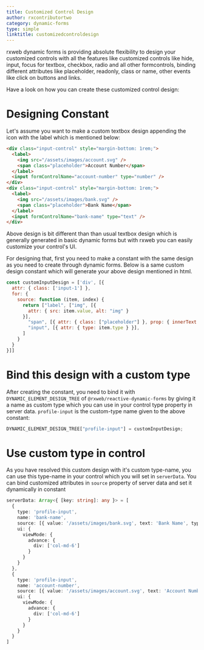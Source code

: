```yaml
---
title: Customized Control Design
author: rxcontributortwo
category: dynamic-forms
type: simple
linktitle: customizedcontroldesign
---
```


rxweb dynamic forms is providing absolute flexibility to design your customized controls with all the features like customized controls like hide, input, focus for textbox, checkbox, radio and all other formcontrols, binding different attributes like placeholder, readonly, class or name, other events like click on buttons and links.

Have a look on how you can create these customized control design:

# Designing Constant

Let's assume you want to make a custom textbox design appending the icon with the label which is mentioned below: 

```html
<div class="input-control" style="margin-bottom: 1rem;">
  <label>
    <img src="/assets/images/account.svg" />
    <span class="placeholder">Account Number</span>
  </label>
  <input formControlName="account-number" type="number" />
</div>
<div class="input-control" style="margin-bottom: 1rem;">
  <label>
    <img src="/assets/images/bank.svg" />
    <span class="placeholder">Bank Name</span>
  </label>
  <input formControlName="bank-name" type="text" />
</div>
```

Above design is bit different than than usual textbox design which is generally generated in basic dynamic forms but with rxweb you can easily customize your control's UI. 

For designing that, first you need to make a constant with the same design as you need to create through dynamic forms. Below is a same custom design constant which will generate your above design mentioned in html.

```js
const customInputDesign = ['div', [{
  attr: { class: ['input-1'] },
  for: {
    source: function (item, index) {
      return ["label", ["img", [{
        attr: { src: item.value, alt: "img" }
      }],
        "span", [{ attr: { class: ["placeholder"] }, prop: { innerText: item.text } }]],
        "input", [{ attr: { type: item.type } }],
      ]
    }
  }
}]]
```

# Bind this design with a custom type

After creating the constant, you need to bind it with `DYNAMIC_ELEMENT_DESIGN_TREE` of `@rxweb/reactive-dynamic-forms` by giving it a name as custom type which you can use in your control type property in server data. `profile-input` is the custom-type name given to the above constant:

```ts
DYNAMIC_ELEMENT_DESIGN_TREE["profile-input"] = customInputDesign;
```

# Use custom type in control

As you have resolved this custom design with it's custom type-name, you can use this type-name in your control which you will set in `serverData`. You can bind customized attributes in `source` property of server data and set it dynamically in constant 

```ts
serverData: Array<{ [key: string]: any }> = [
  {
    type: 'profile-input',
    name: 'bank-name',
    source: [{ value: '/assets/images/bank.svg', text: 'Bank Name', type: 'text' }],
    ui: {
      viewMode: {
        advance: {
          div: ['col-md-6']
        }
      }
    }
  },
  {
    type: 'profile-input',
    name: 'account-number',
    source: [{ value: '/assets/images/account.svg', text: 'Account Number', type: 'number' }],
    ui: {
      viewMode: {
        advance: {
          div: ['col-md-6']
        }
      }
    }
  }
]
```
